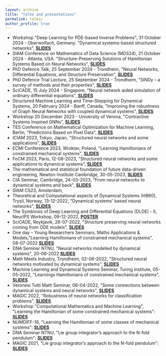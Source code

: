 ```yaml
---
layout: archive
title: "Talks and presentations"
permalink: talks/
author_profile: true
---
```

- Workshop "Deep Learning for PDE-based Inverse Problems", 31 October 2024 - Oberwolfach, Germany. "Dynamical systems-based structured networks", [**SLIDES**](/slides/slides_oberwolfach.pdf)
- SIAM Conference on Mathematics of Data Science (MDS24), 21 October 2024 - Atlanta, USA. "Structure-Preserving Solutions of Hamiltonian Systems Based on Neural Networks", [**SLIDES**](/slides/Slides_SIAM_2024.pdf)
- PhD Defence Talk, 25 September 2024 - Trondheim, "Neural Networks, Differential Equations, and Structure Preservation", [**SLIDES**](/slides/Slides_Defence.pdf)
- PhD Defence Trial Lecture, 25 September 2024 - Trondheim, "SINDy – a survey of methods and their
properties", [**SLIDES**](/slides/Slides_Trial_Lecture.pdf)
- SciCADE, 15 July 2024 - Singapore, "Neural network aided simulation of ordinary differential equations", [**SLIDES**](/slides/slidesScicade2024.pdf)
- Structured Machine Learning and Time–Stepping for Dynamical Systems, 20 February 2024 - Banff, Canada, "Improving the robustness of Graph
Neural Networks with coupled dynamical systems", [**SLIDES**](/slides/slidesBanff.pdf)
- Workshop 20 December 2023 - University of Verona, "Contractive Systems Inspired GNNs", [**SLIDES**](/slides/slidesUnivrDec2023.pdf)
- TES Conference on Mathematical Optimization for Machine Learning, Berlin, "Predictions Based on Pixel Data", [**SLIDES**](/slides/slidesBerlin.pdf)
- ICIAM 2023, Tokyo, Japan, "Structured neural networks and some applications", [**SLIDES**](https://slides.com/davidemurari/iciam-2023/fullscreen)
- ECMI Conference 2023, Wroklav, Poland, "Learning Hamiltonians of constrained mechanical systems", [**SLIDES**](https://slides.com/davidemurari/learning-hamiltonians-of-constrained-systems-ecmi/fullscreen)
- FoCM 2023, Paris, 12-06-2023, "Structured neural networks and some applications to dynamical systems", [**SLIDES**](https://slides.com/davidemurari/focm-2023/fullscreen)
- The mathematical and statistical foundation of future data-driven engineering, Newton-Institute Cambridge, 30-05-2023, [**SLIDES**](https://slides.com/davidemurari/slides-ini/fullscreen)
- CIA Seminar, Cambridge, 24-03-2023, "From neural networks to dynamical systems and back", [**SLIDES**](https://slides.com/davidemurari/talk-cia/fullscreen)
- SIAM CS23, Amsterdam, 
- Theoretical and Computational aspects of Dynamical Systems (HB60), Trysil, Norway, 13-12-2022, "Dynamical systems' based neural networks", [**SLIDES**](https://slides.com/davidemurari/slides-hb60/fullscreen)
- The Symbiosis of Deep Learning and Differential Equations (DLDE) - II, NeurIPS Workshop, 09-12-2022, [**POSTER**](https://slides.com/davidemurari/poster-dlde/fullscreen)
- SciCADE, Reykjavík, 28-07-2022, "Structure preserving neural networks coming from ODE models", [**SLIDES**](https://slides.com/davidemurari/neural-networks-scicade2022/fullscreen)
- One day – Young Researchers Seminars, Maths Applications & Models,"Learning Hamiltonians of constrained mechanical systems", 08-07-2022 [**SLIDES**](https://slides.com/davidemurari/constrained-hamiltonians-verona/fullscreen)
- DNA Seminar NTNU, "Neural networks modelled by dynamical systems", 20-06-2022 [**SLIDES**](https://slides.com/davidemurari/dna-seminar-2022/fullscreen)
- Math Meets Industry, Trondheim, 02-06-2022, "Structured neural networks motivated by dynamical systems", [**SLIDES**](https://slides.com/davidemurari/talk-mmi/fullscreen)
- Machine Learning and Dynamical Systems Seminar, Turing Institute, 05-05-2022, "Learnings Hamiltonians of constrained mechanical systems", [**SLIDES**](https://slides.com/davidemurari/constrained-hamiltonian/fullscreen)
- Veronesi Tutti Math Seminar, 06-04-2022, "Some connections between dynamical systems and neural networks", [**SLIDES**](https://slides.com/davidemurari/robustness-of-neural-networks)
- MAGIC 2022, "Robustness of neural networks for classification problems", [**SLIDES**](https://slides.com/davidemurari/robustnessmagic2022)
- Workshop "Computational Mathematics and Machine Learning", "Learning the Hamiltonian of some constrained mechanical systems": [**SLIDES**](slides/slidesLeiden.pdf)
- NUMDIFF-16, "Learning the Hamiltonian of some classes of mechanical systems": [**SLIDES**](slides/slidesHalle.pdf)
- DNA Seminar NTNU, "Lie group integrator’s approach to the N-fold pendulum": [**SLIDES**](slides/DNA1st.pdf)
- MAGIC 2021, "Lie group integrator’s approach to the N-fold pendulum": [**SLIDES**](slides/DNA1st.pdf)